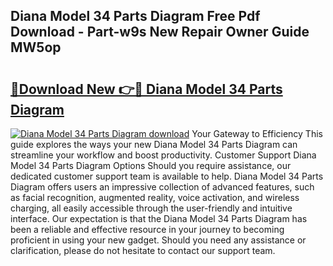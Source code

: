 ## Diana Model 34 Parts Diagram Free Pdf Download - Part-w9s New Repair Owner Guide MW5op

# <h2><a href="http://dfr74hj.blite.top/?on=Diana+Model+34+Parts+Diagram">🔗Download New 👉🔴 Diana Model 34 Parts Diagram</a></h2>

[![Diana Model 34 Parts Diagram download](https://i.imgur.com/lujVjoI.png)](http://dfr74hj.blite.top/?on=Diana+Model+34+Parts+Diagram)
Your Gateway to Efficiency This guide explores the ways your new Diana Model 34 Parts Diagram can streamline your workflow and boost productivity. Customer Support Diana Model 34 Parts Diagram Options Should you require assistance, our dedicated customer support team is available to help. Diana Model 34 Parts Diagram offers users an impressive collection of advanced features, such as facial recognition, augmented reality, voice activation, and wireless charging, all easily accessible through the user-friendly and intuitive interface. Our expectation is that the Diana Model 34 Parts Diagram has been a reliable and effective resource in your journey to becoming proficient in using your new gadget. Should you need any assistance or clarification, please do not hesitate to contact our support team.
